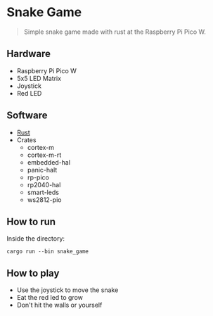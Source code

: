 # Snake Game

> Simple snake game made with rust at the Raspberry Pi Pico W.

## Hardware

- Raspberry Pi Pico W
- 5x5 LED Matrix
- Joystick
- Red LED
  
## Software

- [Rust](https://www.rust-lang.org/)
- Crates
  - cortex-m
  - cortex-m-rt
  - embedded-hal
  - panic-halt
  - rp-pico
  - rp2040-hal
  - smart-leds
  - ws2812-pio

## How to run

Inside the directory:
```
cargo run --bin snake_game
```

## How to play

- Use the joystick to move the snake
- Eat the red led to grow
- Don't hit the walls or yourself

